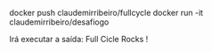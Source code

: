 docker push claudemirribeiro/fullcycle
docker run -it claudemirribeiro/desafiogo
  
  Irá executar a saída:
    Full Cicle Rocks !
